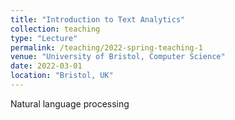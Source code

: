 ```yaml
---
title: "Introduction to Text Analytics"
collection: teaching
type: "Lecture"
permalink: /teaching/2022-spring-teaching-1
venue: "University of Bristol, Computer Science"
date: 2022-03-01
location: "Bristol, UK"
---
```


Natural language processing
